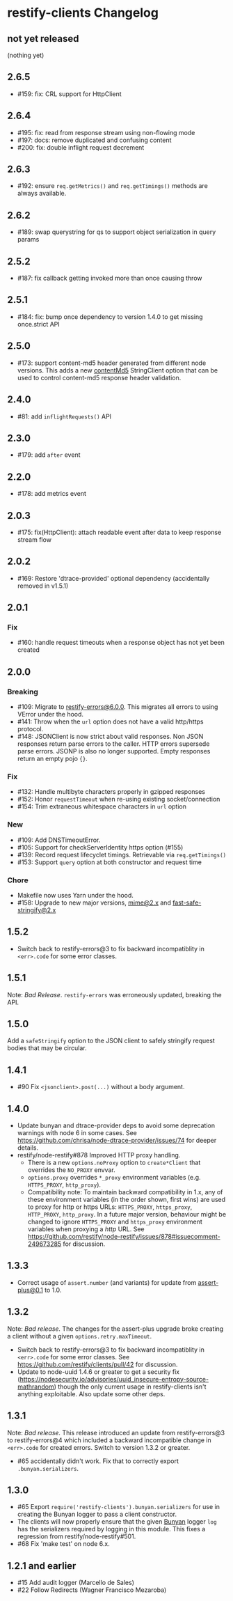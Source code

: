 # restify-clients Changelog

## not yet released

(nothing yet)

## 2.6.5

* #159: fix: CRL support for HttpClient

## 2.6.4

* #195: fix: read from response stream using non-flowing mode
* #197: docs: remove duplicated and confusing content
* #200: fix: double inflight request decrement

## 2.6.3

* #192: ensure `req.getMetrics()` and `req.getTimings()` methods are always
  available.

## 2.6.2

* #189: swap querystring for qs to support object serialization in query params

## 2.5.2

* #187: fix callback getting invoked more than once causing throw

## 2.5.1

* #184: fix: bump once dependency to version 1.4.0 to get missing once.strict API

## 2.5.0

* #173: support content-md5 header generated from different node versions. This
  adds a new [contentMd5](README.md#contentMd5) StringClient option that can be
  used to control content-md5 response header validation.

## 2.4.0

* #81: add `inflightRequests()` API

## 2.3.0

* #179: add `after` event

## 2.2.0

* #178: add metrics event

## 2.0.3

* #175: fix(HttpClient): attach readable event after data to keep response
  stream flow

## 2.0.2

* #169: Restore 'dtrace-provided' optional dependency (accidentally removed
  in v1.5.1)

## 2.0.1

### Fix ###
* #160: handle request timeouts when a response object has not yet been created

## 2.0.0

### Breaking ###
* #109: Migrate to restify-errors@6.0.0. This migrates all errors to using
  VError under the hood.
* #141: Throw when the `url` option does not have a valid http/https protocol.
* #148: JSONClient is now strict about valid responses. Non JSON responses
  return parse errors to the caller. HTTP errors supersede parse errors. JSONP
  is also no longer supported. Empty responses return an empty pojo `{}`.

### Fix ###
* #132: Handle multibyte characters properly in gzipped responses
* #152: Honor `requestTimeout` when re-using existing socket/connection
* #154: Trim extraneous whitespace characters in `url` option

### New ###
* #109: Add DNSTimeoutError.
* #105: Support for checkServerIdentity https option (#155)
* #139: Record request lifecyclet timings. Retrievable via `req.getTimings()`
* #153: Support `query` option at both constructor and request time

### Chore ###
* Makefile now uses Yarn under the hood.
* #158: Upgrade to new major versions, mime@2.x and fast-safe-stringify@2.x

## 1.5.2

- Switch back to restify-errors@3 to fix backward incompatiblity in
  `<err>.code` for some error classes.

## 1.5.1

Note: *Bad Release*. `restify-errors` was erroneously updated, breaking
the API.

## 1.5.0

Add a `safeStringify` option to the JSON client to safely stringify request
bodies that may be circular.

## 1.4.1

- #90 Fix `<jsonclient>.post(...)` without a body argument.

## 1.4.0

- Update bunyan and dtrace-provider deps to avoid some deprecation warnings
  with node 6 in some cases. See
  <https://github.com/chrisa/node-dtrace-provider/issues/74> for deeper
  details.
- restify/node-restify#878 Improved HTTP proxy handling.
    - There is a new `options.noProxy` option to `create*Client` that overrides
      the `NO_PROXY` envvar.
    - `options.proxy` overrides `*_proxy` environment variables (e.g.
      `HTTPS_PROXY`, `http_proxy`).
    - Compatibility note: To maintain backward compatibility in 1.x, any of
      these environment variables (in the order shown, first wins) are used to
      proxy for http or https URLs: `HTTPS_PROXY`, `https_proxy`, `HTTP_PROXY`,
      `http_proxy`. In a future major version, behaviour might be changed
      to ignore `HTTPS_PROXY` and `https_proxy` environment variables when
      proxying a *http* URL. See
      <https://github.com/restify/node-restify/issues/878#issuecomment-249673285>
      for discussion.

## 1.3.3

- Correct usage of `assert.number` (and variants) for update from
  assert-plus@0.1 to 1.0.

## 1.3.2

Note: *Bad release.* The changes for the assert-plus upgrade broke
creating a client without a given `options.retry.maxTimeout`.

- Switch back to restify-errors@3 to fix backward incompatiblity in
  `<err>.code` for some error classes. See
  <https://github.com/restify/clients/pull/42> for discussion.
- Update to node-uuid 1.4.6 or greater to get a security fix
  (https://nodesecurity.io/advisories/uuid_insecure-entropy-source-mathrandom)
  though the only current usage in restify-clients isn't anything
  exploitable. Also update some other deps.

## 1.3.1

Note: *Bad release.* This release introduced an update from restify-errors@3 to
restify-errors@4 which included a backward incompatible change in `<err>.code`
for created errors. Switch to version 1.3.2 or greater.

- #65 accidentally didn't work. Fix that to correctly export
  `.bunyan.serializers`.

## 1.3.0

- #65 Export `require('restify-clients').bunyan.serializers` for use in
  creating the Bunyan logger to pass a client constructor.
- The clients will now properly ensure that the given
  [Bunyan](https://github.com/trentm/node-bunyan) logger `log` has the
  serializers required by logging in this module. This fixes a regression
  from restify/node-restify#501.
- #68 Fix 'make test' on node 6.x.

## 1.2.1 and earlier
- #15 Add audit logger (Marcello de Sales)
- #22 Follow Redirects (Wagner Francisco Mezaroba)
